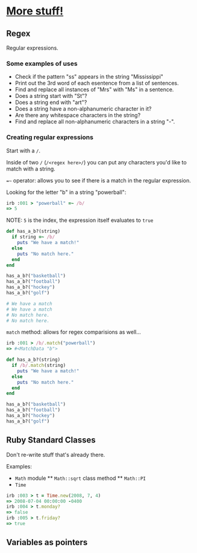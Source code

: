 # [More stuff!](https://launchschool.com/books/ruby/read/more_stuff)

## Regex

Regular expressions.

### Some examples of uses

* Check if the pattern "ss" appears in the string "Mississippi"
* Print out the 3rd word of each esentence from a list of sentences.
* Find and replace all instances of "Mrs" with "Ms" in a sentence.
* Does a string start with "St"?
* Does a string end with "art"?
* Does a string have a non-alphanumeric character in it?
* Are there any whitespace characters in the string?
* Find and replace all non-alphanumeric characters in a string "-".

### Creating regular expressions

Start with a ```/```.

Inside of two ```/``` (```/<regex here>/```) you can put any characters you'd like to match with a string.

```=~``` operator: allows you to see if there is a match in the regular expression.

Looking for the letter "b" in a string "powerball":
```ruby
irb :001 > "powerball" =~ /b/
=> 5
```

NOTE: ```5``` is the index, the expression itself evaluates to ```true```

```ruby
def has_a_b?(string)
  if string =~ /b/
    puts "We have a match!"
  else
    puts "No match here."
  end
end

has_a_b?("basketball")
has_a_b?("football")
has_a_b?("hockey")
has_a_b?("golf")

# We have a match
# We have a match
# No match here.
# No match here.
```

```match``` method: allows for regex comparisions as well...
```ruby
irb :001 > /b/.match("powerball")
=> #<MatchData "b">
```

```ruby
def has_a_b?(string)
  if /b/.match(string)
    puts "We have a match!"
  else
    puts "No match here."
  end
end

has_a_b?("basketball")
has_a_b?("football")
has_a_b?("hockey")
has_a_b?("golf")
```

## Ruby Standard Classes

Don't re-write stuff that's already there.

Examples:

* ```Math``` module
** ```Math::sqrt``` class method
** ```Math::PI```
* ```Time```

```ruby
irb :003 > t = Time.new(2008, 7, 4)
=> 2008-07-04 00:00:00 -0400
irb :004 > t.monday?
=> false
irb :005 > t.friday?
=> true
```

## Variables as pointers

